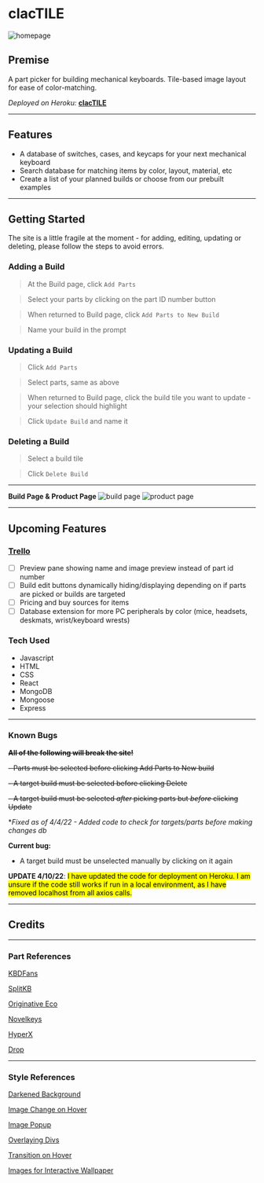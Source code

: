 # clacTILE

![homepage](https://i.imgur.com/onuRJdu.png)

## Premise
A part picker for building mechanical keyboards. Tile-based image layout for ease of color-matching.


*Deployed on Heroku:* **[clacTILE](https://clactile.herokuapp.com/)**
***

## Features

- A database of switches, cases, and keycaps for your next mechanical keyboard
- Search database for matching items by color, layout, material, etc
- Create a list of your planned builds or choose from our prebuilt examples


***

## Getting Started

The site is a little fragile at the moment - for adding, editing, updating or deleting, please follow the steps to avoid errors.

### **Adding a Build**
> At the Build page, click `Add Parts`

> Select your parts by clicking on the part ID number button

> When returned to Build page, click `Add Parts to New Build`

> Name your build in the prompt

### **Updating a Build**
> Click `Add Parts`

> Select parts, same as above

> When returned to Build page, click the build tile you want to update - your selection should highlight

> Click `Update Build` and name it

### **Deleting a Build**
> Select a build tile

> Click `Delete Build`

***
**Build Page & Product Page**
![build page](https://i.imgur.com/FXOjL0h.png)
![product page](https://i.imgur.com/8xNiobz.png)
***

## Upcoming Features
### [Trello](https://trello.com/b/9XaPPAAh/clactile)
- [ ] Preview pane showing name and image preview instead of part id number
- [ ] Build edit buttons dynamically hiding/displaying depending on if parts are picked or builds are targeted
- [ ] Pricing and buy sources for items
- [ ] Database extension for more PC peripherals by color (mice, headsets, deskmats, wrist/keyboard wrests)

### Tech Used
- Javascript
- HTML 
- CSS
- React
- MongoDB
- Mongoose
- Express

***
### Known Bugs

~~**All of the following will break the site!**~~

~~- Parts must be selected before clicking Add Parts to New build~~

~~- A target build must be selected before clicking Delete~~

~~- A target build must be selected *after* picking parts but *before* clicking Update~~

**Fixed as of 4/4/22 - Added code to check for targets/parts before making changes db*

**Current bug:**
- A target build must be unselected manually by clicking on it again

**UPDATE 4/10/22**: <mark>I have updated the code for deployment on Heroku. I am unsure if the code still works if run in a local environment, as I have removed localhost from all axios calls.</mark>

***
## Credits
***
### Part References

[KBDFans](https://kbdfans.com/)

[SplitKB](https://splitkb.com/)

[Originative Eco](https://www.originativeco.com/)

[Novelkeys](https://novelkeys.com/)

[HyperX](https://www.hyperxgaming.com/us/keyboards/keyboard-accessories/hyperx-pudding-keycaps)

[Drop](https://drop.com/buy/drop-mito-gmk-laser-custom-keycap-set)

***

### Style References
[Darkened Background](https://css-tricks.com/design-considerations-text-images/)

[Image Change on Hover](https://stackoverflow.com/questions/61921239/how-to-transform-background-image-on-hover-in-react)

[Image Popup](https://stackoverflow.com/questions/67754865/how-to-blur-the-background-after-click-on-the-button-in-react-js)

[Overlaying Divs](https://www.tutorialrepublic.com/faq/how-to-overlay-one-div-over-another-div-using-css.php#:~:text=You%20can%20use%20the%20CSS,%2C%20fixed%20%2C%20or%20relative%20)

[Transition on Hover](https://developer.mozilla.org/en-US/docs/Web/CSS/transition)


[Images for Interactive Wallpaper](https://www.reddit.com/r/MechanicalKeyboards/comments/n31nvq/interactive_sushi_switch_wallpaper_engine/)
